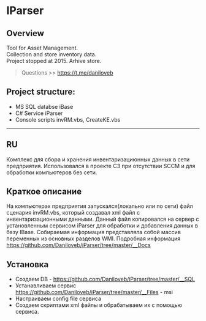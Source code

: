 # IParser
## Overview

Tool for Asset Management.  
Collection and store inventory data.  
Project stopped at 2015. Arhive store.   
>Questions >> https://t.me/daniloveb


## Project structure:
* MS SQL databse iBase
* C# Service iParser
* Console scripts invRM.vbs, CreateKE.vbs
***

## RU
Комплекс для сбора и хранения инвентаризациюнных данных в сети предприятия.
Использовался в проекте С3 при отсутствии SCCM и для обработки компьютеров без сети.

## Краткое описание
На компьютерах предприятия запускался(локально или по сети) файл сценария invRM.vbs, который создавал xml файл с инвентаризационными данными. 
Данный файл копировался на сервер с установленным сервисом iParser для обработки и добавления данных в базу IBase.
Собираемая информация представляла собой массив переменных из основных разделов WMI.
Подробная информация https://github.com/Daniloveb/iParser/tree/master/__Docs

## Установка
* Создаем DB - https://github.com/Daniloveb/iParser/tree/master/__SQL
* Устанавливаем сервис https://github.com/Daniloveb/iParser/tree/master/__Files - msi
* Настраиваем config file сервиса
* Создаем скриптами xml файлы и обрабатываем их с помощью сервиса.
